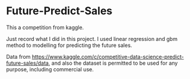 # Future-Predict-Sales
This a competition from kaggle.

Just record what I did in this project.
I used linear regression and gbm method to modelling for predicting the future sales.

Data from https://www.kaggle.com/c/competitive-data-science-predict-future-sales/data, and also the dataset is permitted to be used for any purpose, including commercial use.
